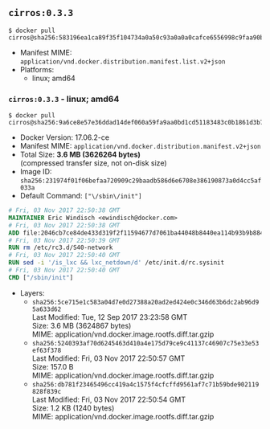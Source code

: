## `cirros:0.3.3`

```console
$ docker pull cirros@sha256:583196ea1ca89f35f104734a0a50c93a0a0a0cafce6556998c9faa90bf46ce8a
```

-	Manifest MIME: `application/vnd.docker.distribution.manifest.list.v2+json`
-	Platforms:
	-	linux; amd64

### `cirros:0.3.3` - linux; amd64

```console
$ docker pull cirros@sha256:9a6ce8e57e36ddad14def060a59fa9aa0bd1cd51183483c0b1861d3b7b57a98d
```

-	Docker Version: 17.06.2-ce
-	Manifest MIME: `application/vnd.docker.distribution.manifest.v2+json`
-	Total Size: **3.6 MB (3626264 bytes)**  
	(compressed transfer size, not on-disk size)
-	Image ID: `sha256:231974f01f06befaa720909c29baadb586d6e6708e386190873a0d4cc5af033a`
-	Default Command: `["\/sbin\/init"]`

```dockerfile
# Fri, 03 Nov 2017 22:50:38 GMT
MAINTAINER Eric Windisch <ewindisch@docker.com>
# Fri, 03 Nov 2017 22:50:38 GMT
ADD file:2046cb7ce84de433d319f2f11594677d7061ba44048b8440ea114b93b9b88433 in / 
# Fri, 03 Nov 2017 22:50:39 GMT
RUN rm /etc/rc3.d/S40-network
# Fri, 03 Nov 2017 22:50:40 GMT
RUN sed -i '/is_lxc && lxc_netdown/d' /etc/init.d/rc.sysinit
# Fri, 03 Nov 2017 22:50:40 GMT
CMD ["/sbin/init"]
```

-	Layers:
	-	`sha256:5ce715e1c583a04d7e0d27388a20ad2ed424e0c346d63b6dc2ab96d95a633d62`  
		Last Modified: Tue, 12 Sep 2017 23:23:58 GMT  
		Size: 3.6 MB (3624867 bytes)  
		MIME: application/vnd.docker.image.rootfs.diff.tar.gzip
	-	`sha256:5240393af70d6245463d410a4e175d79ce9c41137c46907c75e33e53ef63f378`  
		Last Modified: Fri, 03 Nov 2017 22:50:57 GMT  
		Size: 157.0 B  
		MIME: application/vnd.docker.image.rootfs.diff.tar.gzip
	-	`sha256:db781f23465496cc419a4c1575f4cfcffd9561af7c71b59bde902119828f839c`  
		Last Modified: Fri, 03 Nov 2017 22:50:54 GMT  
		Size: 1.2 KB (1240 bytes)  
		MIME: application/vnd.docker.image.rootfs.diff.tar.gzip
